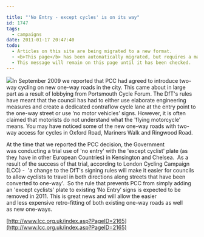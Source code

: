 ```yaml
---

title: "'No Entry - except cycles' is on its way"
id: 1747
tags:
  - campaigns
date: 2011-01-17 20:47:40
todo:
  - Articles on this site are being migrated to a new format.
  - <b>This page</b> has been automatically migrated, but requires a manual check-&amp;-tune to ensure the format and links all work as expected.
  - This message will remain on this page until it has been checked.
---
```


[![](/assets/no-entry-except-cycles.jpg)](http://www.pompeybug.co.uk/2011/01/no-entry-except-cycles-is-on-its-way/no-entry-except-cycles/)In September 2009 we reported that PCC had agreed to introduce two-way cycling on new one-way roads in the city. This came about in large part as a result of lobbying from Portsmouth Cycle Forum. The DfT's rules have meant that the council has had to either use elaborate engineering measures and create a dedicated contraflow cycle lane at the entry point to the one-way street or use ‘no motor vehicles’ signs. However, it is often claimed that motorists do not understand what the 'flying motorcycle' means. You may have noticed some of the new one-way roads with two-way access for cycles in Oxford Road, Mariners Walk and Ringwood Road.

At the time that we reported the PCC decision, the Government was conducting a trial use of 'no entry' with the 'except cyclist' plate (as they have in other European Countries) in Kensington and Chelsea.  As a result of the success of that trial, according to London Cycling Campaign (LCC) -  'a change to the DfT's signing rules will make it easier for councils to allow cyclists to travel in both directions along streets that have been converted to one-way'.  So the rule that prevents PCC from simply adding an 'except cyclists' plate to existing ‘No Entry’ signs is expected to be removed in 2011\. This is great news and will allow the easier and less expensive retro-fitting of both existing one-way roads as well as new one-ways.

[http://www.lcc.org.uk/index.asp?PageID=2165](http://www.lcc.org.uk/index.asp?PageID=2165)